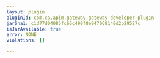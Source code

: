```yaml
---
layout: plugin
pluginId: com.ca.apim.gateway.gateway-developer-plugin
jarSha1: c1d77d04085fc66c490f8e947068140d2b29527c
isJarAvailable: true
error: NONE
violations: []

---
```

